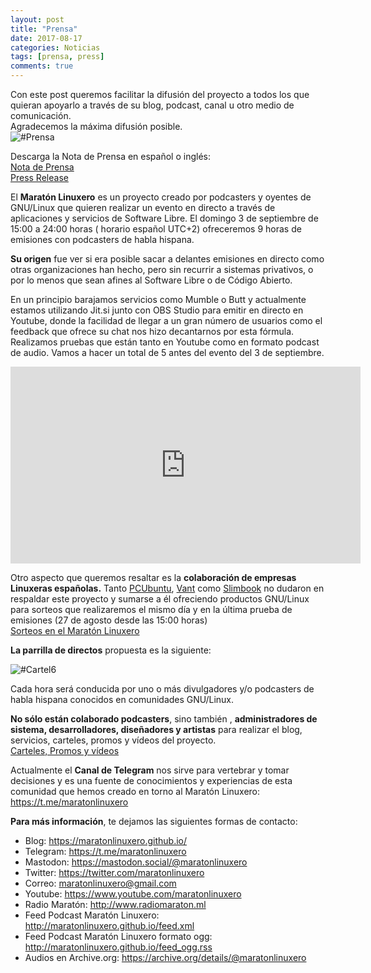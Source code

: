 ```yaml
---
layout: post
title: "Prensa"
date: 2017-08-17
categories: Noticias
tags: [prensa, press]
comments: true
---
```

Con este post queremos facilitar la difusión del proyecto a todos los que quieran apoyarlo a través de su blog, podcast, canal u otro medio de comunicación.  
Agradecemos la máxima difusión posible.  
![#Prensa](https://maratonlinuxero.github.io/images/Prensa.png)

Descarga la Nota de Prensa en español o inglés:  
[Nota de Prensa](https://maratonlinuxero.github.io/images/NotaPrensa.pdf)  
[Press Release](https://maratonlinuxero.github.io/images/PressRelease.pdf)

El **Maratón Linuxero** es un proyecto creado por podcasters y oyentes de GNU/Linux que quieren realizar un evento en directo a través de aplicaciones y servicios de Software Libre.
El domingo 3 de septiembre de 15:00 a 24:00 horas ( horario español UTC+2) ofreceremos 9 horas de emisiones con podcasters de habla hispana.

**Su origen** fue ver si era posible sacar a delantes emisiones en directo como otras organizaciones han hecho, pero sin recurrir a sistemas privativos, o por lo menos que sean afines al Software Libre o de Código Abierto.

En un principio barajamos servicios como Mumble o Butt y actualmente estamos utilizando Jit.si junto con OBS Studio para emitir en directo en Youtube, donde la facilidad de llegar a un gran número de usuarios como el feedback que ofrece su chat nos hizo decantarnos por esta fórmula.
Realizamos pruebas que están tanto en Youtube como en formato podcast de audio. Vamos a hacer un total de 5 antes del evento del 3 de septiembre.  
<iframe width="560" height="315" src="https://www.youtube.com/embed/videoseries?list=PLz7ZCufmrnKJCLvFetPvz2mdiBy4vSmKf" frameborder="0" allowfullscreen></iframe>

Otro aspecto que queremos resaltar es la **colaboración de empresas Linuxeras españolas.** Tanto [PCUbuntu](https://www.pcubuntu.es), [Vant](http://www.vantpc.es) como [Slimbook](https://slimbook.es/) no dudaron en respaldar este proyecto y sumarse a él ofreciendo productos GNU/Linux para sorteos que realizaremos el mismo día y en la última prueba de emisiones (27 de agosto desde las 15:00 horas)  
[Sorteos en el Maratón Linuxero](https://maratonlinuxero.github.io/Sorteos/)

**La parrilla de directos** propuesta es la siguiente:

![#Cartel6](https://maratonlinuxero.github.io/images/carteldirectosmaratonlinuxero.png)

Cada hora será conducida por uno o más divulgadores y/o podcasters de habla hispana conocidos en comunidades GNU/Linux.

**No sólo están colaborado podcasters**, sino también , **administradores de sistema, desarrolladores, diseñadores y artistas** para realizar el blog, servicios, carteles, promos y vídeos del proyecto.  
[Carteles, Promos y vídeos](https://maratonlinuxero.github.io/Carteles,-Promos-y-videos/)

Actualmente el **Canal de Telegram** nos sirve para vertebrar y tomar decisiones y es una fuente de conocimientos y experiencias de esta comunidad que hemos creado en torno al Maratón Linuxero: <https://t.me/maratonlinuxero>

**Para más información**, te dejamos las siguientes formas de contacto:

+ Blog: <https://maratonlinuxero.github.io/>
+ Telegram: <https://t.me/maratonlinuxero>
+ Mastodon: <https://mastodon.social/@maratonlinuxero>
+ Twitter: <https://twitter.com/maratonlinuxero>
+ Correo: <maratonlinuxero@gmail.com>
+ Youtube: <https://www.youtube.com/maratonlinuxero>
+ Radio Maratón: <http://www.radiomaraton.ml>
+ Feed Podcast Maratón Linuxero: <http://maratonlinuxero.github.io/feed.xml>
+ Feed Podcast Maratón Linuxero formato ogg: <http://maratonlinuxero.github.io/feed_ogg.rss>
+ Audios en Archive.org: <https://archive.org/details/@maratonlinuxero>


